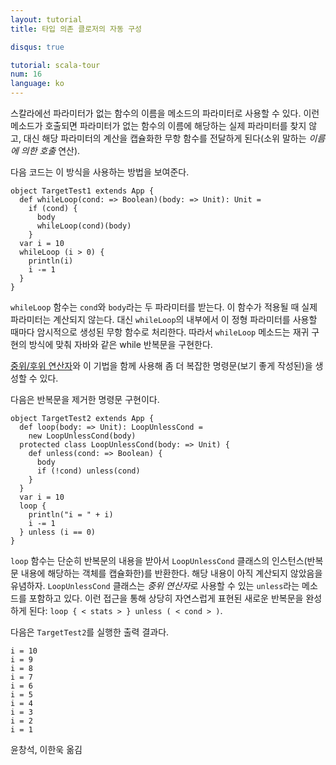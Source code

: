 ```yaml
---
layout: tutorial
title: 타입 의존 클로저의 자동 구성

disqus: true

tutorial: scala-tour
num: 16
language: ko
---
```


스칼라에선 파라미터가 없는 함수의 이름을 메소드의 파라미터로 사용할 수 있다. 이런 메소드가 호출되면 파라미터가 없는 함수의 이름에 해당하는 실제 파라미터를 찾지 않고, 대신 해당 파라미터의 계산을 캡슐화한 무항 함수를 전달하게 된다(소위 말하는 *이름에 의한 호출* 연산).

다음 코드는 이 방식을 사용하는 방법을 보여준다.

    object TargetTest1 extends App {
      def whileLoop(cond: => Boolean)(body: => Unit): Unit =
        if (cond) {
          body
          whileLoop(cond)(body)
        }
      var i = 10
      whileLoop (i > 0) {
        println(i)
        i -= 1
      }
    }

`whileLoop` 함수는 `cond`와 `body`라는 두 파라미터를 받는다. 이 함수가 적용될 때 실제 파라미터는 계산되지 않는다. 대신 `whileLoop`의 내부에서 이 정형 파라미터를 사용할 때마다 암시적으로 생성된 무항 함수로 처리한다. 따라서 `whileLoop` 메소드는 재귀 구현의 방식에 맞춰 자바와 같은 while 반복문을 구현한다.

[중위/후위 연산자](operators.html)와 이 기법을 함께 사용해 좀 더 복잡한 명령문(보기 좋게 작성된)을 생성할 수 있다.

다음은 반복문을 제거한 명령문 구현이다.

    object TargetTest2 extends App {
      def loop(body: => Unit): LoopUnlessCond =
        new LoopUnlessCond(body)
      protected class LoopUnlessCond(body: => Unit) {
        def unless(cond: => Boolean) {
          body
          if (!cond) unless(cond)
        }
      }
      var i = 10
      loop {
        println("i = " + i)
        i -= 1
      } unless (i == 0)
    }

`loop` 함수는 단순히 반복문의 내용을 받아서 `LoopUnlessCond` 클래스의 인스턴스(반복문 내용에 해당하는 객체를 캡슐화한)를 반환한다. 해당 내용이 아직 계산되지 않았음을 유념하자. `LoopUnlessCond` 클래스는 *중위 연산자*로 사용할 수 있는 `unless`라는 메소드를 포함하고 있다. 이런 접근을 통해 상당히 자연스럽게 표현된 새로운 반복문을 완성하게 된다: `loop { < stats > } unless ( < cond > )`.

다음은 `TargetTest2`를 실행한 출력 결과다.

    i = 10
    i = 9
    i = 8
    i = 7
    i = 6
    i = 5
    i = 4
    i = 3
    i = 2
    i = 1

윤창석, 이한욱 옮김
